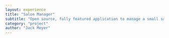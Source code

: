 ```yaml
---
layout: experience
title: "Salon Manager"
subtitle: "Open source, fully featured application to manage a small salon."
category: "project"
author: "Jack Meyer"
---
```

<!-- Start Writing Below in Markdown -->
